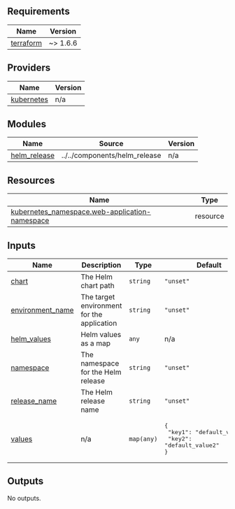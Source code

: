 <!-- BEGIN_TF_DOCS -->
## Requirements

| Name | Version |
|------|---------|
| <a name="requirement_terraform"></a> [terraform](#requirement\_terraform) | ~> 1.6.6 |

## Providers

| Name | Version |
|------|---------|
| <a name="provider_kubernetes"></a> [kubernetes](#provider\_kubernetes) | n/a |

## Modules

| Name | Source | Version |
|------|--------|---------|
| <a name="module_helm_release"></a> [helm\_release](#module\_helm\_release) | ../../components/helm_release | n/a |

## Resources

| Name | Type |
|------|------|
| [kubernetes_namespace.web-application-namespace](https://registry.terraform.io/providers/hashicorp/kubernetes/latest/docs/resources/namespace) | resource |

## Inputs

| Name | Description | Type | Default | Required |
|------|-------------|------|---------|:--------:|
| <a name="input_chart"></a> [chart](#input\_chart) | The Helm chart path | `string` | `"unset"` | no |
| <a name="input_environment_name"></a> [environment\_name](#input\_environment\_name) | The target environment for the application | `string` | `"unset"` | no |
| <a name="input_helm_values"></a> [helm\_values](#input\_helm\_values) | Helm values as a map | `any` | n/a | yes |
| <a name="input_namespace"></a> [namespace](#input\_namespace) | The namespace for the Helm release | `string` | `"unset"` | no |
| <a name="input_release_name"></a> [release\_name](#input\_release\_name) | The Helm release name | `string` | `"unset"` | no |
| <a name="input_values"></a> [values](#input\_values) | n/a | `map(any)` | <pre>{<br/>  "key1": "default_value1",<br/>  "key2": "default_value2"<br/>}</pre> | no |

## Outputs

No outputs.
<!-- END_TF_DOCS -->